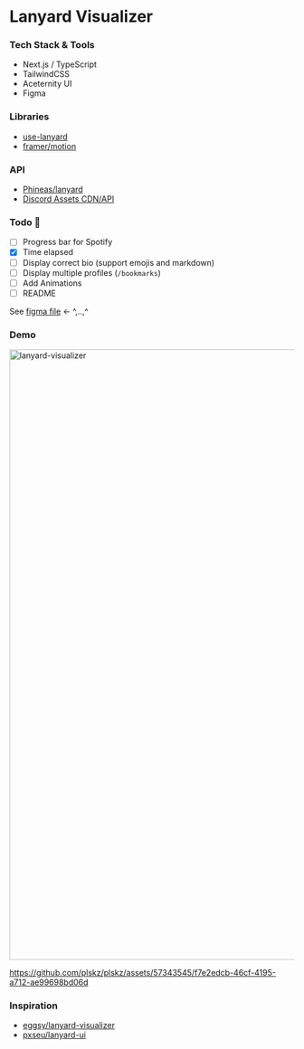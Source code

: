 # Lanyard Visualizer

### Tech Stack & Tools

- Next.js / TypeScript
- TailwindCSS
- Aceternity UI
- Figma

### Libraries

- [use-lanyard](https://github.com/alii/use-lanyard)
- [framer/motion](https://github.com/framer/motion)

### API

- [Phineas/lanyard](https://github.com/Phineas/lanyard)
- [Discord Assets CDN/API](https://gist.github.com/dustinrouillard/04be36180ed80db144a4857408478854)

### Todo 🚧

- [ ] Progress bar for Spotify
- [x] Time elapsed
- [ ] Display correct bio (support emojis and markdown)
- [ ] Display multiple profiles (`/bookmarks`)
- [ ] Add Animations
- [ ] README

See [figma file](https://www.figma.com/file/ShikDN3EN1uAajmu0yJsWi/lanyard-visualizer?type=design&node-id=0%3A1&mode=design&t=jUlkOCK9urCzOp39-1) ← ^,..,^

### Demo

<img width="1080" alt="lanyard-visualizer" src="https://github.com/plskz/plskz/assets/57343545/9191b997-44f2-4c8a-886d-165af2bfe616">

https://github.com/plskz/plskz/assets/57343545/f7e2edcb-46cf-4195-a712-ae99698bd06d

### Inspiration

- [eggsy/lanyard-visualizer](https://github.com/eggsy/lanyard-visualizer)
- [pxseu/lanyard-ui](https://github.com/pxseu/lanyard-ui)
